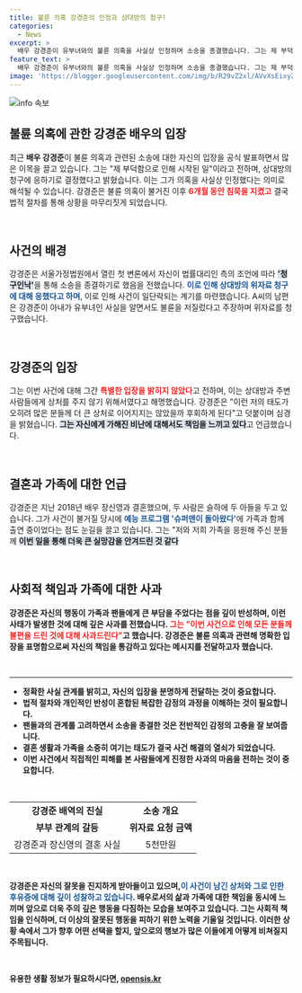 ```yaml
---
title: 불륜 의혹 강경준의 인정과 상대방의 청구!
categories:
  - News
excerpt: >
  배우 강경준이 유부녀와의 불륜 의혹을 사실상 인정하며 소송을 종결했습니다. 그는 제 부덕함으로 시작된 일이라며 사과의 뜻을 전하고, 가족과 팬들에게 큰 실망감을 안겼다고 밝혔습니다. 이번 사건의 전말과 그의 진심 어린 반응을 클릭하여 확인해보세요!
feature_text: >
  배우 강경준이 유부녀와의 불륜 의혹을 사실상 인정하며 소송을 종결했습니다. 그는 제 부덕함으로 시작된 일이라며 사과의 뜻을 전하고, 가족과 팬들에게 큰 실망감을 안겼다고 밝혔습니다. 이번 사건의 전말과 그의 진심 어린 반응을 클릭하여 확인해보세요!
image: 'https://blogger.googleusercontent.com/img/b/R29vZ2xl/AVvXsEixyZcFfHzMRdzZMjFBmAUKJYCLCGyLL1o632UiGVXcaFdKo_bkvkuCioo0uUKlGfBVcT3P84aROyZIXSBEx3Aw5nCQ3pTgDom1WDC4m8eifvWiAmWEEVb4x6G_l8C0QH225ldMjyaFvpxGEBGNO37VmDTDMHGhJPq73UglMfDca1-0aw/s1600/blogspot.png'
---
```


<p><img src="https://blogger.googleusercontent.com/img/b/R29vZ2xl/AVvXsEixyZcFfHzMRdzZMjFBmAUKJYCLCGyLL1o632UiGVXcaFdKo_bkvkuCioo0uUKlGfBVcT3P84aROyZIXSBEx3Aw5nCQ3pTgDom1WDC4m8eifvWiAmWEEVb4x6G_l8C0QH225ldMjyaFvpxGEBGNO37VmDTDMHGhJPq73UglMfDca1-0aw/s1600/blogspot.png" alt="info 속보" /></p>

<h2 data-ke-size="size26">불륜 의혹에 관한 강경준 배우의 입장</h2>

<p data-ke-size="size16">최근 <b>배우 강경준</b>이 불륜 의혹과 관련된 소송에 대한 자신의 입장을 공식 발표하면서 많은 이목을 끌고 있습니다. 그는 "제 부덕함으로 인해 시작된 일"이라고 전하며, 상대방의 청구에 응하기로 결정했다고 밝혔습니다. 이는 그가 의혹을 사실상 인정했다는 의미로 해석될 수 있습니다. 강경준은 불륜 의혹이 불거진 이후 <b><span style="color: #ee2323;">6개월 동안 침묵을 지켰고</span></b> 결국 법적 절차를 통해 상황을 마무리짓게 되었습니다.</p>

<p data-ke-size="size16">&nbsp;</p>

<h2 data-ke-size="size26">사건의 배경</h2>

<p data-ke-size="size16">강경준은 서울가정법원에서 열린 첫 변론에서 자신이 법률대리인 측의 조언에 따라 <b><span style="background-color: #21538527;">'청구인낙'</span></b>을 통해 소송을 종결하기로 했음을 전했습니다. <b><span style="color: #1a5490;">이로 인해 상대방의 위자료 청구에 대해 응했다고 하며</span></b>, 이로 인해 사건이 일단락되는 계기를 마련했습니다. A씨의 남편은 강경준이 아내가 유부녀인 사실을 알면서도 불륜을 저질렀다고 주장하며 위자료를 청구했습니다.</p>

<p data-ke-size="size16">&nbsp;</p>

<h2 data-ke-size="size26">강경준의 입장</h2>

<p data-ke-size="size16">그는 이번 사건에 대해 그간 <b><span style="color: #ee2323;">특별한 입장을 밝히지 않았다</span></b>고 전하며, 이는 상대방과 주변 사람들에게 상처를 주지 않기 위해서였다고 해명했습니다. 강경준은 "이런 저의 태도가 오히려 많은 분들께 더 큰 상처로 이어지지는 않았을까 후회하게 된다"고 덧붙이며 심경을 밝혔습니다. <b><span style="background-color: #21538527;">그는 자신에게 가해진 비난에 대해서도 책임을 느끼고 있다</span></b>고 언급했습니다.</p>

<p data-ke-size="size16">&nbsp;</p>

<h2 data-ke-size="size26">결혼과 가족에 대한 언급</h2>

<p data-ke-size="size16">강경준은 지난 2018년 배우 장신영과 결혼했으며, 두 사람은 슬하에 두 아들을 두고 있습니다. 그가 사건이 불거질 당시에 <b><span style="color: #1a5490;">예능 프로그램 '슈퍼맨이 돌아왔다'</span></b>에 가족과 함께 출연 중이었다는 점도 눈길을 끌고 있습니다. 그는 "저와 저희 가족을 응원해 주신 분들께 <b><span style="background-color: #21538527;">이번 일을 통해 더욱 큰 실망감을 안겨드린 것 같다</span></b"며 사과의 뜻을 전했습니다.</p>

<p data-ke-size="size16">&nbsp;</p>

<h2 data-ke-size="size26">사회적 책임과 가족에 대한 사과</h2>

<p data-ke-size="size16">강경준은 자신의 행동이 가족과 팬들에게 큰 부담을 주었다는 점을 깊이 반성하며, 이런 사태가 발생한 것에 대해 깊은 사과를 전했습니다. <b><span style="color: #ee2323;">그는 "이번 사건으로 인해 모든 분들께 불편을 드린 것에 대해 사과드린다"</span></b>고 했습니다. 강경준은 불륜 의혹과 관련해 명확한 입장을 표명함으로써 자신의 책임을 통감하고 있다는 메시지를 전달하고자 했습니다.</p>

<p data-ke-size="size16">&nbsp;</p>

<hr>

<ul>
<li>정확한 사실 관계를 밝히고, 자신의 입장을 분명하게 전달하는 것이 중요합니다.</li>
<li>법적 절차와 개인적인 반성이 혼합된 복잡한 감정의 과정을 이해하는 것이 필요합니다.</li>
<li>팬들과의 관계를 고려하면서 소송을 종결한 것은 전반적인 감정의 고충을 잘 보여줍니다.</li>
<li>결혼 생활과 가족을 소중히 여기는 태도가 결국 사건 해결의 열쇠가 되었습니다.</li>
<li>이번 사건에서 직접적인 피해를 본 사람들에게 진정한 사과의 마음을 전하는 것이 중요합니다.</li>
</ul>

<p data-ke-size="size16">&nbsp;</p>

<table style="width: 100%; border-collapse: collapse;">
  <tbody>
    <tr>
      <td style="text-align: center; height: 17px;"><b>강경준 배역의 진실</b></td>
      <td style="text-align: center; height: 17px;"><b>소송 개요</b></td>
    </tr>
    <tr>
      <td style="text-align: center; height: 17px;"><b>부부 관계의 갈등</b></td>
      <td style="text-align: center; height: 17px;"><b>위자료 요청 금액</b></td>
    </tr>
    <tr>
      <td style="text-align: center; height: 17px;">강경준과 장신영의 결혼 사실</td>
      <td style="text-align: center; height: 17px;">5천만원</td>
    </tr>
  </tbody>
</table>

<p data-ke-size="size16">&nbsp;</p>

<p data-ke-size="size16">강경준은 자신의 잘못을 진지하게 받아들이고 있으며,<b><span style="color: #1a5490;">이 사건이 남긴 상처와 그로 인한 후유증에 대해 깊이 성찰하고 있습니다</span></b>. 배우로서의 삶과 가족에 대한 책임을 동시에 느끼며 앞으로 더욱 주의 깊은 행동을 다짐하는 모습을 보여주고 있습니다. 그는 사회적 책임을 인식하며, 더 이상의 잘못된 행동을 피하기 위한 노력을 기울일 것입니다. 이러한 상황 속에서 그가 향후 어떤 선택을 할지, 앞으로의 행보가 많은 이들에게 어떻게 비쳐질지 주목됩니다.</p>

<p data-ke-size="size16">&nbsp;</p>
유용한 생활 정보가 필요하시다면, <a href="https://opensis.kr" rel="dofollow">opensis.kr</a>


